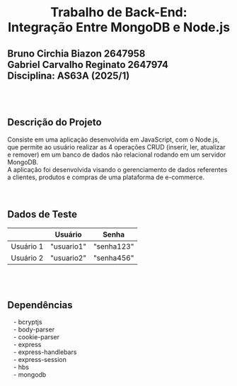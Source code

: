 # <p align=center>Trabalho de Back-End:<br> Integração Entre MongoDB e Node.js</p>

## Bruno Circhia Biazon 2647958<br>Gabriel Carvalho Reginato 2647974<br>Disciplina: AS63A (2025/1)
<br><br>

## Descrição do Projeto
Consiste em uma aplicação desenvolvida em JavaScript, com o Node.js, que permite ao usuário realizar as 4 operações CRUD (inserir, ler, atualizar e remover) em um banco de dados não relacional rodando em um servidor MongoDB.<br>
A aplicação foi desenvolvida visando o gerenciamento de dados referentes a clientes, produtos e compras de uma plataforma de e-commerce.<br>
<br><br>

## Dados de Teste
|| Usuário | Senha |
|-|-|-|
| Usuário 1 | "usuario1" | "senha123" |
| Usuário 2 | "usuario2" | "senha456" |

<br><br>

## Dependências
&emsp;- bcryptjs <br>
&emsp;- body-parser <br>
&emsp;- cookie-parser <br>
&emsp;- express <br>
&emsp;- express-handlebars <br>
&emsp;- express-session <br>
&emsp;- hbs <br>
&emsp;- mongodb <br>
